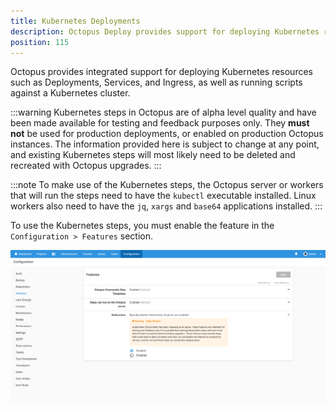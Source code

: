 ```yaml
---
title: Kubernetes Deployments
description: Octopus Deploy provides support for deploying Kubernetes resources.
position: 115
---
```


Octopus provides integrated support for deploying Kubernetes resources such as Deployments, Services, and Ingress, as well as running scripts against a Kubernetes cluster.

:::warning
Kubernetes steps in Octopus are of alpha level quality and have been made available for testing and feedback purposes only. They **must not** be used for production deployments, or enabled on production Octopus instances. The information provided here is subject to change at any point, and existing Kubernetes steps will most likely need to be deleted and recreated with Octopus upgrades.
:::

:::note
To make use of the Kubernetes steps, the Octopus server or workers that will run the steps need to have the `kubectl` executable installed. Linux workers also need to have the `jq`, `xargs` and `base64` applications installed.
:::

To use the Kubernetes steps, you must enable the feature in the `Configuration > Features` section.

![](kubernetes-feature.png)
